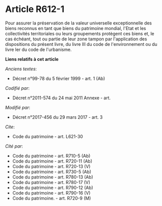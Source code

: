 # Article R612-1

Pour assurer la préservation de la valeur universelle exceptionnelle des biens reconnus en tant que biens du patrimoine
mondial, l'Etat et les collectivités territoriales ou leurs groupements protègent ces biens et, le cas échéant, tout ou
partie de leur zone tampon par l'application des dispositions du présent livre, du livre III du code de l'environnement ou du
livre Ier du code de l'urbanisme.

**Liens relatifs à cet article**

_Anciens textes_:

  - Décret n°99-78 du 5 février 1999 - art. 1 (Ab)

_Codifié par_:

  - Décret n°2011-574 du 24 mai 2011 Annexe - art.

_Modifié par_:

  - Décret n°2017-456 du 29 mars 2017 - art. 3

_Cite_:

  - Code du patrimoine - art. L621-30

_Cité par_:

  - Code du patrimoine - art. R710-5 (Ab)
  - Code du patrimoine - art. R720-11 (Ab)
  - Code du patrimoine - art. R720-13 (V)
  - Code du patrimoine - art. R730-5 (Ab)
  - Code du patrimoine - art. R780-13 (Ab)
  - Code du patrimoine - art. R780-17 (V)
  - Code du patrimoine - art. R790-12 (Ab)
  - Code du patrimoine - art. R790-16 (V)
  - Code du patrimoine. - art. R720-9 (M)
